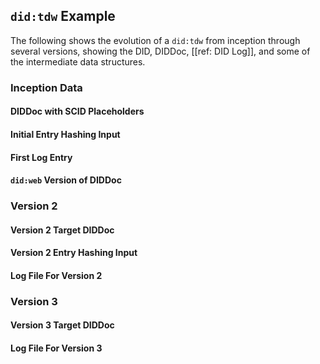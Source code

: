 ## `did:tdw` Example

The following shows the evolution of a `did:tdw` from inception through several
versions, showing the DID, DIDDoc, [[ref: DID Log]], and some of the
intermediate data structures.

### Inception Data

#### DIDDoc with SCID Placeholders

#### Initial Entry Hashing Input

#### First Log Entry

#### `did:web` Version of DIDDoc

### Version 2

#### Version 2 Target DIDDoc

#### Version 2 Entry Hashing Input

#### Log File For Version 2

### Version 3

#### Version 3 Target DIDDoc

#### Log File For Version 3
